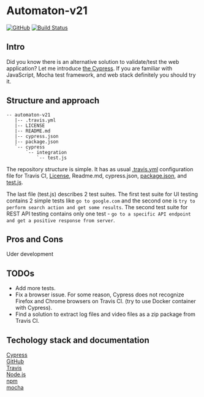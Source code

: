 # Automaton-v21
[![GitHub](https://img.shields.io/github/license/mashape/apistatus.svg)](https://github.com/BurhanH/Automaton-v21/blob/master/LICENSE)
[![Build Status](https://travis-ci.org/BurhanH/Automaton-v21.svg?branch=master)](https://travis-ci.org/BurhanH/Automaton-v21)

## Intro
Did you know there is an alternative solution to validate/test the web application? Let me introduce [the Cypress](https://www.cypress.io/).
If you are familiar with JavaScript, Mocha test framework, and web stack definitely you should try it.

## Structure and approach
```text
-- automaton-v21
   |-- .travis.yml
   |-- LICENSE
   |-- README.md
   |-- cypress.json
   |-- package.json
   `-- cypress
       `-- integration
           `-- test.js
```
The repository structure is simple. It has as usual [.travis.yml](https://github.com/BurhanH/Automaton-v21/blob/master/.travis.yml) configuration file for Travis CI, [License](https://github.com/BurhanH/Automaton-v21/blob/master/LICENSE), Readme.md, cypress.json, [package.json](https://github.com/BurhanH/Automaton-v21/blob/master/package.json), and [test.js](https://github.com/BurhanH/Automaton-v21/blob/master/cypress/integration/test.js).

The last file (test.js) describes 2 test suites. The first test suite for UI testing contains 2 simple tests like `go to google.com` and the second one is `try to perform search action and get some results`. The second test suite for REST API testing contains only one test - `go to a specific API endpoint and get a positive response from server`.

## Pros and Cons
Uder development

## TODOs 
- Add more tests.
- Fix a browser issue. For some reason, Cypress does not recognize Firefox and Chrome browsers on Travis CI. (try to use Docker container with Cypress).
- Find a solution to extract log files and video files as a zip package from Travis CI.

## Techology stack and documentation
[Cypress](https://www.cypress.io/) <br>
[GitHub](https://help.github.com/en) <br>
[Travis](https://docs.travis-ci.com/) <br>
[Node.js](https://nodejs.org/en/) <br>
[npm](https://www.npmjs.com/) <br>
[mocha](https://mochajs.org/) <br>
